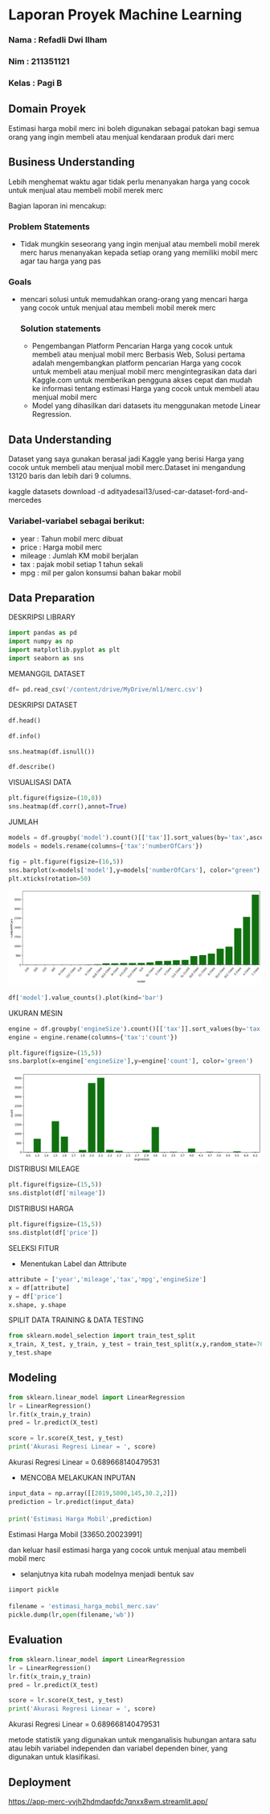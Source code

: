 # Laporan Proyek Machine Learning
### Nama : Refadli Dwi Ilham
### Nim : 211351121
### Kelas : Pagi B

## Domain Proyek

Estimasi harga mobil merc ini boleh digunakan sebagai patokan bagi semua orang yang ingin membeli atau menjual kendaraan produk dari merc
## Business Understanding

Lebih menghemat waktu agar tidak perlu menanyakan harga yang cocok untuk menjual atau membeli mobil merek merc

Bagian laporan ini mencakup:

### Problem Statements

- Tidak mungkin seseorang yang ingin menjual atau membeli mobil merek merc harus menanyakan kepada setiap orang yang memiliki mobil merc agar tau harga yang pas

### Goals

- mencari solusi untuk memudahkan orang-orang yang mencari harga yang cocok untuk menjual atau membeli mobil merek merc


    ### Solution statements
    - Pengembangan Platform Pencarian Harga yang cocok untuk membeli atau menjual mobil merc Berbasis Web, Solusi pertama adalah mengembangkan platform pencarian Harga yang cocok untuk membeli atau menjual mobil merc mengintegrasikan data dari Kaggle.com untuk memberikan pengguna akses cepat dan mudah ke informasi tentang estimasi Harga yang cocok untuk membeli atau menjual mobil merc
    - Model yang dihasilkan dari datasets itu menggunakan metode Linear Regression.

## Data Understanding
Dataset yang saya gunakan berasal jadi Kaggle yang berisi Harga yang cocok untuk membeli atau menjual mobil merc.Dataset ini mengandung 13120 baris dan lebih dari 9 columns.

kaggle datasets download -d adityadesai13/used-car-dataset-ford-and-mercedes  

### Variabel-variabel sebagai berikut:
- year : Tahun mobil merc dibuat
- price : Harga mobil merc 
- mileage : Jumlah KM mobil berjalan
- tax : pajak mobil setiap 1 tahun sekali
- mpg : mil per galon konsumsi bahan bakar mobil

## Data Preparation

DESKRIPSI LIBRARY
```python
import pandas as pd
import numpy as np
import matplotlib.pyplot as plt
import seaborn as sns
```
MEMANGGIL DATASET
```python
df= pd.read_csv('/content/drive/MyDrive/ml1/merc.csv')
```
DESKRIPSI DATASET
```python
df.head()
```
```python
df.info()
```
```python
sns.heatmap(df.isnull())
```
```python
df.describe()
```
VISUALISASI DATA
```python
plt.figure(figsize=(10,8))
sns.heatmap(df.corr(),annot=True)
```
JUMLAH
```python
models = df.groupby('model').count()[['tax']].sort_values(by='tax',ascending=True).reset_index()
models = models.rename(columns={'tax':'numberOfCars'})
```
```python
fig = plt.figure(figsize=(16,5))
sns.barplot(x=models['model'],y=models['numberOfCars'], color="green")
plt.xticks(rotation=50)
```
![image](image1.png)
```python
df['model'].value_counts().plot(kind='bar')
```
UKURAN MESIN
```python
engine = df.groupby('engineSize').count()[['tax']].sort_values(by='tax').reset_index()
engine = engine.rename(columns={'tax':'count'})
```
```python
plt.figure(figsize=(15,5))
sns.barplot(x=engine['engineSize'],y=engine['count'], color='green')
```
![image](engineSize.png)
DISTRIBUSI MILEAGE
```python
plt.figure(figsize=(15,5))
sns.distplot(df['mileage'])
```
DISTRIBUSI HARGA
```python
plt.figure(figsize=(15,5))
sns.distplot(df['price'])
```
SELEKSI FITUR
- Menentukan Label dan Attribute
```python
attribute = ['year','mileage','tax','mpg','engineSize']
x = df[attribute]
y = df['price']
x.shape, y.shape
```
SPILIT DATA TRAINING & DATA TESTING
```python
from sklearn.model_selection import train_test_split
x_train, X_test, y_train, y_test = train_test_split(x,y,random_state=70)
y_test.shape
```
## Modeling

```python
from sklearn.linear_model import LinearRegression
lr = LinearRegression()
lr.fit(x_train,y_train)
pred = lr.predict(X_test)
```
```python
score = lr.score(X_test, y_test)
print('Akurasi Regresi Linear = ', score)
```
Akurasi Regresi Linear =  0.689668140479531

- MENCOBA MELAKUKAN INPUTAN
```python
input_data = np.array([[2019,5000,145,30.2,2]])
prediction = lr.predict(input_data)

print('Estimasi Harga Mobil',prediction)
```
Estimasi Harga Mobil [33650.20023991]

dan keluar hasil estimasi harga yang cocok untuk menjual atau membeli mobil merc

- selanjutnya kita rubah modelnya menjadi bentuk sav
```python
iimport pickle

filename = 'estimasi_harga_mobil_merc.sav'
pickle.dump(lr,open(filename,'wb'))
```
## Evaluation
```python
from sklearn.linear_model import LinearRegression
lr = LinearRegression()
lr.fit(x_train,y_train)
pred = lr.predict(X_test)
```
```python
score = lr.score(X_test, y_test)
print('Akurasi Regresi Linear = ', score)
```
Akurasi Regresi Linear =  0.689668140479531

metode statistik yang digunakan untuk menganalisis hubungan antara satu atau lebih variabel independen dan variabel dependen biner, yang digunakan untuk klasifikasi.
## Deployment
https://app-merc-vvjh2hdmdapfdc7qnxx8wm.streamlit.app/
